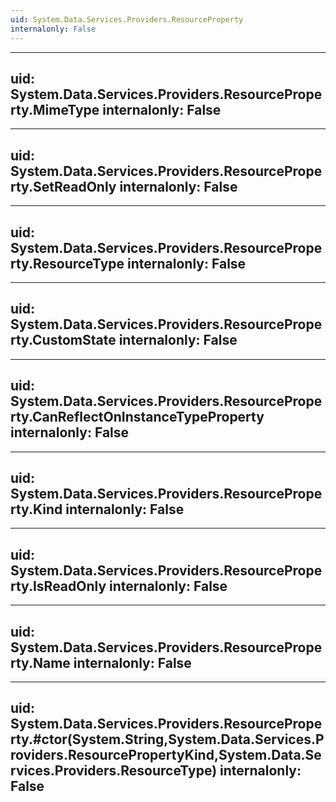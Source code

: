 ```yaml
---
uid: System.Data.Services.Providers.ResourceProperty
internalonly: False
---
```


---
uid: System.Data.Services.Providers.ResourceProperty.MimeType
internalonly: False
---

---
uid: System.Data.Services.Providers.ResourceProperty.SetReadOnly
internalonly: False
---

---
uid: System.Data.Services.Providers.ResourceProperty.ResourceType
internalonly: False
---

---
uid: System.Data.Services.Providers.ResourceProperty.CustomState
internalonly: False
---

---
uid: System.Data.Services.Providers.ResourceProperty.CanReflectOnInstanceTypeProperty
internalonly: False
---

---
uid: System.Data.Services.Providers.ResourceProperty.Kind
internalonly: False
---

---
uid: System.Data.Services.Providers.ResourceProperty.IsReadOnly
internalonly: False
---

---
uid: System.Data.Services.Providers.ResourceProperty.Name
internalonly: False
---

---
uid: System.Data.Services.Providers.ResourceProperty.#ctor(System.String,System.Data.Services.Providers.ResourcePropertyKind,System.Data.Services.Providers.ResourceType)
internalonly: False
---

